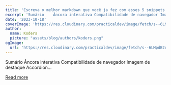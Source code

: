 ```yaml
---
title: 'Escreva o melhor markdown que você ja fez com esses 5 snippets'
excerpt: 'Sumário    Âncora interativa Compatibilidade de navegador Imagem de destaque Accordion...'
date: '2023-10-18'
coverImage: 'https://res.cloudinary.com/practicaldev/image/fetch/s--6LMpdB2o--/c_imagga_scale,f_auto,fl_progressive,h_420,q_auto,w_1000/https://dev-to-uploads.s3.amazonaws.com/uploads/articles/wce5rhm39i3lk7y8e4bp.png'
author:
  name: Koders
  picture: "assets/blog/authors/koders.png"
ogImage:
  url: 'https://res.cloudinary.com/practicaldev/image/fetch/s--6LMpdB2o--/c_imagga_scale,f_auto,fl_progressive,h_420,q_auto,w_1000/https://dev-to-uploads.s3.amazonaws.com/uploads/articles/wce5rhm39i3lk7y8e4bp.png'
---
```


Sumário    Âncora interativa Compatibilidade de navegador Imagem de destaque Accordion...

[Read more](https://dev.to/lixeletto/escreva-o-melhor-markdown-que-voce-ja-fez-com-esses-5-snippets-3fni)
